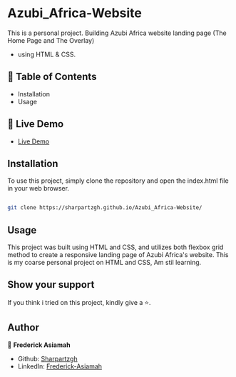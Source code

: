 # Azubi_Africa-Website
This is a personal project. Building Azubi Africa website landing page (The Home  Page and The Overlay)
-  using HTML & CSS.

## 📗 Table of Contents
- Installation
- Usage

## 🚀 Live Demo 
-   [Live Demo](https://sharpartzgh.github.io/Azubi_Africa-Website/)

## Installation

To use this project, simply clone the repository and open the index.html file in your web browser.

```sh

git clone https://sharpartzgh.github.io/Azubi_Africa-Website/

```

## Usage
This project was built using HTML and CSS, and utilizes both flexbox grid method to create a responsive landing page of Azubi Africa's website. This is my coarse personal project on HTML and CSS, Am stil learning. 

## Show your support

If you think i tried on this project, kindly give a ⭐️.

## Author

👤 **Frederick Asiamah**

- Github: [Sharpartzgh](https://github.com/sharpartzgh)
- LinkedIn: [Frederick-Asiamah](https://www.linkedin.com/in/frederick-asiamah/)

